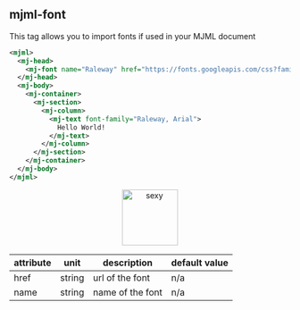 ## mjml-font

This tag allows you to import fonts if used in your MJML document

 ```xml
 <mjml>
   <mj-head>
     <mj-font name="Raleway" href="https://fonts.googleapis.com/css?family=Raleway" />
   </mj-head>
   <mj-body>
     <mj-container>
       <mj-section>
         <mj-column>
           <mj-text font-family="Raleway, Arial">
             Hello World!
           </mj-text>
         </mj-column>
       </mj-section>
     </mj-container>
   </mj-body>
 </mjml>
 ```

<p align="center">
  <a href="https://mjml.io/try-it-live/component/head-font">
    <img width="100px" src="http://imgh.us/TRYITLIVE.svg" alt="sexy" />
  </a>
</p>


attribute            | unit          | description                    | default value
---------------------|---------------|--------------------------------|---------------
href                 | string        | url of the font                | n/a
name                 | string        | name of the font               | n/a
